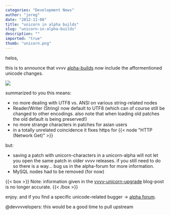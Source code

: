 ```yaml
---
categories: "Development News"
author: "joreg"
date: "2012-11-08"
title: "unicorn in alpha builds"
slug: "unicorn-in-alpha-builds"
description: ""
imported: "true"
thumb: "unicorn.png"
---
```



helos,

this is to announce that vvvv [alpha-builds](https://legacy.vvvv.org/downloads/previews) now include the afformentioned unicode changes. 

![](unicorn.png)

summarized to you this means:
- no more dealing with UTF8 vs. ANSI on various string-related nodes
- Reader/Writer (String) now default to UTF8 (which can of course still be changed to other encodings. also note that when loading old patches the old default is being preserved!)
- no more strange characters in patches for asian users
- in a totally unrelated coincidence it fixes https for {{< node "HTTP (Network Get)" >}}

but:
- saving a patch with unicorn-characters in a unicorn-alpha will not let you open the same patch in older vvvv releases. if you still need to do so there is a way... bug us in the alpha-forum for more information.
- MySQL nodes had to be removed (for now)


{{< box >}}
Note:
information given in the [vvvv-unicorn-upgrade](/blog/2012/vvvv-unicorn-upgrade) blog-post is no longer accurate.
{{< /box >}}

enjoy.
and if you find a specific unicode-related bugger -> [alpha forum](https://discourse.vvvv.org/).

@devvvvelopers: this would be a good time to pull upstream